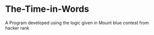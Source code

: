 # The-Time-in-Words
A Program developed using the logic given in Mount blue contest from hacker rank
